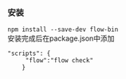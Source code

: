 ### 安装
```npm install --save-dev flow-bin```<br>
安装完成后在package.json中添加
```
"scripts": {
     "flow":"flow check"
    }
```
